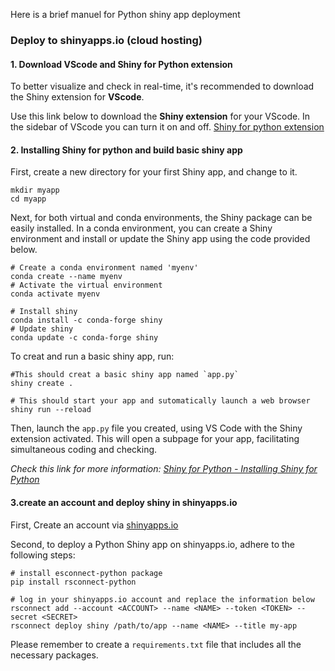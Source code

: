 Here is a brief manuel for Python shiny app deployment

### Deploy to shinyapps.io (cloud hosting)

#### 1. Download VScode and Shiny for Python extension

To better visualize and check in real-time, it's recommended to download the Shiny extension for **VScode**.

Use this link below to download the **Shiny extension** for your VScode. In the sidebar of VScode you can turn it on and off. [Shiny for python extension](https://marketplace.visualstudio.com/items?itemName=posit.shiny-python)

#### 2. Installing Shiny for python and build basic shiny app

First, create a new directory for your first Shiny app, and change to it.

```shell
mkdir myapp
cd myapp
```

Next, for both virtual and conda environments, the Shiny package can be easily installed. In a conda environment, you can create a Shiny environment and install or update the Shiny app using the code provided below.

```shell
# Create a conda environment named 'myenv'
conda create --name myenv
# Activate the virtual environment
conda activate myenv

# Install shiny
conda install -c conda-forge shiny
# Update shiny
conda update -c conda-forge shiny
```

To creat and run a basic shiny app, run:

```shell
#This should creat a basic shiny app named `app.py`
shiny create .

# This should start your app and sutomatically launch a web browser
shiny run --reload
```

Then, launch the `app.py` file you created, using VS Code with the Shiny extension activated. This will open a subpage for your app, facilitating simultaneous coding and checking.

*Check this link for more information: [Shiny for Python - Installing Shiny for Python](https://shiny.posit.co/py/docs/install.html)*

#### 3.create an account and deploy shiny in shinyapps.io

First, Create an account via [shinyapps.io](https://www.shinyapps.io/)

Second, to deploy a Python Shiny app on shinyapps.io, adhere to the following steps:

```shell
# install esconnect-python package
pip install rsconnect-python

# log in your shinyapps.io account and replace the information below
rsconnect add --account <ACCOUNT> --name <NAME> --token <TOKEN> --secret <SECRET>
rsconnect deploy shiny /path/to/app --name <NAME> --title my-app
```
Please remember to create a `requirements.txt` file that includes all the necessary packages.
